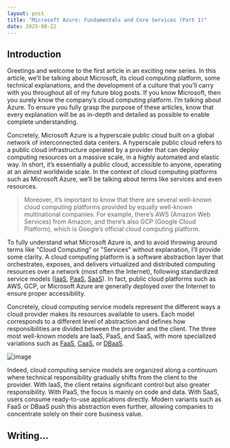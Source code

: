 ```yaml
---
layout: post
title: "Microsoft Azure: Fundamentals and Core Services (Part 1)"
date: 2025-08-22
---
```


## Introduction

Greetings and welcome to the first article in an exciting new series. In this article, we’ll be talking about Microsoft, its cloud computing platform, some technical explanations, and the development of a culture that you’ll carry with you throughout all of my future blog posts. If you know Microsoft, then you surely know the company’s cloud computing platform. I’m talking about Azure. To ensure you fully grasp the purpose of these articles, know that every explanation will be as in-depth and detailed as possible to enable complete understanding.

Concretely, Microsoft Azure is a hyperscale public cloud built on a global network of interconnected data centers. A hyperscale public cloud refers to a public cloud infrastructure operated by a provider that can deploy computing resources on a massive scale, in a highly automated and elastic way. In short, it’s essentially a public cloud, accessible to anyone, operating at an almost worldwide scale. In the context of cloud computing platforms such as Microsoft Azure, we’ll be talking about terms like services and even resources.

> Moreover, it’s important to know that there are several well-known cloud computing platforms provided by equally well-known multinational companies. For example, there’s AWS (Amazon Web Services) from Amazon, and there’s also GCP (Google Cloud Platform), which is Google’s official cloud computing platform.

To fully understand what Microsoft Azure is, and to avoid throwing around terms like "Cloud Computing" or "Services" without explanation, I’ll provide some clarity. A cloud computing platform is a software abstraction layer that orchestrates, exposes, and delivers virtualized and distributed computing resources over a network (most often the Internet), following standardized service models ([IaaS](https://azure.microsoft.com/en-us/resources/cloud-computing-dictionary/what-is-iaas), [PaaS](https://azure.microsoft.com/en-us/resources/cloud-computing-dictionary/what-is-paas), [SaaS](https://azure.microsoft.com/en-us/resources/cloud-computing-dictionary/what-is-saas)). In fact, public cloud platforms such as AWS, GCP, or Microsoft Azure are generally deployed over the Internet to ensure proper accessibility.

Concretely, cloud computing service models represent the different ways a cloud provider makes its resources available to users. Each model corresponds to a different level of abstraction and defines how responsibilities are divided between the provider and the client. The three most well-known models are IaaS, PaaS, and SaaS, with more specialized variations such as [FaaS](https://www.ibm.com/think/topics/faas), [CaaS](https://www.ibm.com/think/topics/containers-as-a-service), or [DBaaS](https://www.ibm.com/think/topics/dbaas).

![image](https://saberda.github.io/2017/09/28/Cloud-Service-Models/1.png)

Indeed, cloud computing service models are organized along a continuum where technical responsibility gradually shifts from the client to the provider. With IaaS, the client retains significant control but also greater responsibility. With PaaS, the focus is mainly on code and data. With SaaS, users consume ready-to-use applications directly. Modern variants such as FaaS or DBaaS push this abstraction even further, allowing companies to concentrate solely on their core business value.

## Writing...
